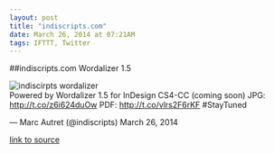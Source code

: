 ```yaml
---
layout: post
title: "indiscripts.com"
date: March 26, 2014 at 07:21AM
tags: IFTTT, Twitter
---
```

##indiscripts.com Wordalizer 1.5 

![indiscirpts wordalizer](http://indiscripts.com/blog/public/WordalizerNext3.jpg)  
Powered by Wordalizer 1.5 for InDesign CS4-CC (coming soon) JPG: http://t.co/z6i624duOw PDF: http://t.co/vlrs2F6rKF #StayTuned

— Marc Autret (@indiscripts) March 26, 2014

[link to source](http://ift.tt/QeykqX) 
